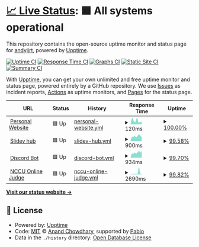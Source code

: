 # [📈 Live Status](https://andyjjrt.github.io/status): <!--live status--> **🟩 All systems operational**

This repository contains the open-source uptime monitor and status page for [andyjjrt](https://andyjjrt.cc), powered by [Upptime](https://github.com/upptime/upptime).

[![Uptime CI](https://github.com/andyjjrt/status/workflows/Uptime%20CI/badge.svg)](https://github.com/andyjjrt/status/actions?query=workflow%3A%22Uptime+CI%22)
[![Response Time CI](https://github.com/andyjjrt/status/workflows/Response%20Time%20CI/badge.svg)](https://github.com/andyjjrt/status/actions?query=workflow%3A%22Response+Time+CI%22)
[![Graphs CI](https://github.com/andyjjrt/status/workflows/Graphs%20CI/badge.svg)](https://github.com/andyjjrt/status/actions?query=workflow%3A%22Graphs+CI%22)
[![Static Site CI](https://github.com/andyjjrt/status/workflows/Static%20Site%20CI/badge.svg)](https://github.com/andyjjrt/status/actions?query=workflow%3A%22Static+Site+CI%22)
[![Summary CI](https://github.com/andyjjrt/status/workflows/Summary%20CI/badge.svg)](https://github.com/andyjjrt/status/actions?query=workflow%3A%22Summary+CI%22)

With [Upptime](https://upptime.js.org), you can get your own unlimited and free uptime monitor and status page, powered entirely by a GitHub repository. We use [Issues](https://github.com/andyjjrt/status/issues) as incident reports, [Actions](https://github.com/andyjjrt/status/actions) as uptime monitors, and [Pages](https://andyjjrt.github.io/status) for the status page.

<!--start: status pages-->
<!-- This summary is generated by Upptime (https://github.com/upptime/upptime) -->
<!-- Do not edit this manually, your changes will be overwritten -->
<!-- prettier-ignore -->
| URL | Status | History | Response Time | Uptime |
| --- | ------ | ------- | ------------- | ------ |
| <img alt="" src="https://icons.duckduckgo.com/ip3/andyjjrt.cc.ico" height="13"> [Personal Website](https://andyjjrt.cc) | 🟩 Up | [personal-website.yml](https://github.com/andyjjrt/status/commits/HEAD/history/personal-website.yml) | <details><summary><img alt="Response time graph" src="./graphs/personal-website/response-time-week.png" height="20"> 120ms</summary><br><a href="https://status.andyjjrt.cc/history/personal-website"><img alt="Response time 123" src="https://img.shields.io/endpoint?url=https%3A%2F%2Fraw.githubusercontent.com%2Fandyjjrt%2Fstatus%2FHEAD%2Fapi%2Fpersonal-website%2Fresponse-time.json"></a><br><a href="https://status.andyjjrt.cc/history/personal-website"><img alt="24-hour response time 92" src="https://img.shields.io/endpoint?url=https%3A%2F%2Fraw.githubusercontent.com%2Fandyjjrt%2Fstatus%2FHEAD%2Fapi%2Fpersonal-website%2Fresponse-time-day.json"></a><br><a href="https://status.andyjjrt.cc/history/personal-website"><img alt="7-day response time 120" src="https://img.shields.io/endpoint?url=https%3A%2F%2Fraw.githubusercontent.com%2Fandyjjrt%2Fstatus%2FHEAD%2Fapi%2Fpersonal-website%2Fresponse-time-week.json"></a><br><a href="https://status.andyjjrt.cc/history/personal-website"><img alt="30-day response time 136" src="https://img.shields.io/endpoint?url=https%3A%2F%2Fraw.githubusercontent.com%2Fandyjjrt%2Fstatus%2FHEAD%2Fapi%2Fpersonal-website%2Fresponse-time-month.json"></a><br><a href="https://status.andyjjrt.cc/history/personal-website"><img alt="1-year response time 123" src="https://img.shields.io/endpoint?url=https%3A%2F%2Fraw.githubusercontent.com%2Fandyjjrt%2Fstatus%2FHEAD%2Fapi%2Fpersonal-website%2Fresponse-time-year.json"></a></details> | <details><summary><a href="https://status.andyjjrt.cc/history/personal-website">100.00%</a></summary><a href="https://status.andyjjrt.cc/history/personal-website"><img alt="All-time uptime 100.00%" src="https://img.shields.io/endpoint?url=https%3A%2F%2Fraw.githubusercontent.com%2Fandyjjrt%2Fstatus%2FHEAD%2Fapi%2Fpersonal-website%2Fuptime.json"></a><br><a href="https://status.andyjjrt.cc/history/personal-website"><img alt="24-hour uptime 100.00%" src="https://img.shields.io/endpoint?url=https%3A%2F%2Fraw.githubusercontent.com%2Fandyjjrt%2Fstatus%2FHEAD%2Fapi%2Fpersonal-website%2Fuptime-day.json"></a><br><a href="https://status.andyjjrt.cc/history/personal-website"><img alt="7-day uptime 100.00%" src="https://img.shields.io/endpoint?url=https%3A%2F%2Fraw.githubusercontent.com%2Fandyjjrt%2Fstatus%2FHEAD%2Fapi%2Fpersonal-website%2Fuptime-week.json"></a><br><a href="https://status.andyjjrt.cc/history/personal-website"><img alt="30-day uptime 100.00%" src="https://img.shields.io/endpoint?url=https%3A%2F%2Fraw.githubusercontent.com%2Fandyjjrt%2Fstatus%2FHEAD%2Fapi%2Fpersonal-website%2Fuptime-month.json"></a><br><a href="https://status.andyjjrt.cc/history/personal-website"><img alt="1-year uptime 100.00%" src="https://img.shields.io/endpoint?url=https%3A%2F%2Fraw.githubusercontent.com%2Fandyjjrt%2Fstatus%2FHEAD%2Fapi%2Fpersonal-website%2Fuptime-year.json"></a></details>
| <img alt="" src="https://icons.duckduckgo.com/ip3/slidev.andyjjrt.cc.ico" height="13"> [Slidev hub](https://slidev.andyjjrt.cc) | 🟩 Up | [slidev-hub.yml](https://github.com/andyjjrt/status/commits/HEAD/history/slidev-hub.yml) | <details><summary><img alt="Response time graph" src="./graphs/slidev-hub/response-time-week.png" height="20"> 900ms</summary><br><a href="https://status.andyjjrt.cc/history/slidev-hub"><img alt="Response time 843" src="https://img.shields.io/endpoint?url=https%3A%2F%2Fraw.githubusercontent.com%2Fandyjjrt%2Fstatus%2FHEAD%2Fapi%2Fslidev-hub%2Fresponse-time.json"></a><br><a href="https://status.andyjjrt.cc/history/slidev-hub"><img alt="24-hour response time 878" src="https://img.shields.io/endpoint?url=https%3A%2F%2Fraw.githubusercontent.com%2Fandyjjrt%2Fstatus%2FHEAD%2Fapi%2Fslidev-hub%2Fresponse-time-day.json"></a><br><a href="https://status.andyjjrt.cc/history/slidev-hub"><img alt="7-day response time 900" src="https://img.shields.io/endpoint?url=https%3A%2F%2Fraw.githubusercontent.com%2Fandyjjrt%2Fstatus%2FHEAD%2Fapi%2Fslidev-hub%2Fresponse-time-week.json"></a><br><a href="https://status.andyjjrt.cc/history/slidev-hub"><img alt="30-day response time 874" src="https://img.shields.io/endpoint?url=https%3A%2F%2Fraw.githubusercontent.com%2Fandyjjrt%2Fstatus%2FHEAD%2Fapi%2Fslidev-hub%2Fresponse-time-month.json"></a><br><a href="https://status.andyjjrt.cc/history/slidev-hub"><img alt="1-year response time 843" src="https://img.shields.io/endpoint?url=https%3A%2F%2Fraw.githubusercontent.com%2Fandyjjrt%2Fstatus%2FHEAD%2Fapi%2Fslidev-hub%2Fresponse-time-year.json"></a></details> | <details><summary><a href="https://status.andyjjrt.cc/history/slidev-hub">99.58%</a></summary><a href="https://status.andyjjrt.cc/history/slidev-hub"><img alt="All-time uptime 99.81%" src="https://img.shields.io/endpoint?url=https%3A%2F%2Fraw.githubusercontent.com%2Fandyjjrt%2Fstatus%2FHEAD%2Fapi%2Fslidev-hub%2Fuptime.json"></a><br><a href="https://status.andyjjrt.cc/history/slidev-hub"><img alt="24-hour uptime 99.26%" src="https://img.shields.io/endpoint?url=https%3A%2F%2Fraw.githubusercontent.com%2Fandyjjrt%2Fstatus%2FHEAD%2Fapi%2Fslidev-hub%2Fuptime-day.json"></a><br><a href="https://status.andyjjrt.cc/history/slidev-hub"><img alt="7-day uptime 99.58%" src="https://img.shields.io/endpoint?url=https%3A%2F%2Fraw.githubusercontent.com%2Fandyjjrt%2Fstatus%2FHEAD%2Fapi%2Fslidev-hub%2Fuptime-week.json"></a><br><a href="https://status.andyjjrt.cc/history/slidev-hub"><img alt="30-day uptime 99.67%" src="https://img.shields.io/endpoint?url=https%3A%2F%2Fraw.githubusercontent.com%2Fandyjjrt%2Fstatus%2FHEAD%2Fapi%2Fslidev-hub%2Fuptime-month.json"></a><br><a href="https://status.andyjjrt.cc/history/slidev-hub"><img alt="1-year uptime 99.81%" src="https://img.shields.io/endpoint?url=https%3A%2F%2Fraw.githubusercontent.com%2Fandyjjrt%2Fstatus%2FHEAD%2Fapi%2Fslidev-hub%2Fuptime-year.json"></a></details>
| <img alt="" src="https://icons.duckduckgo.com/ip3/song.andyjjrt.cc.ico" height="13"> [Discord Bot](https://song.andyjjrt.cc) | 🟩 Up | [discord-bot.yml](https://github.com/andyjjrt/status/commits/HEAD/history/discord-bot.yml) | <details><summary><img alt="Response time graph" src="./graphs/discord-bot/response-time-week.png" height="20"> 934ms</summary><br><a href="https://status.andyjjrt.cc/history/discord-bot"><img alt="Response time 902" src="https://img.shields.io/endpoint?url=https%3A%2F%2Fraw.githubusercontent.com%2Fandyjjrt%2Fstatus%2FHEAD%2Fapi%2Fdiscord-bot%2Fresponse-time.json"></a><br><a href="https://status.andyjjrt.cc/history/discord-bot"><img alt="24-hour response time 1024" src="https://img.shields.io/endpoint?url=https%3A%2F%2Fraw.githubusercontent.com%2Fandyjjrt%2Fstatus%2FHEAD%2Fapi%2Fdiscord-bot%2Fresponse-time-day.json"></a><br><a href="https://status.andyjjrt.cc/history/discord-bot"><img alt="7-day response time 934" src="https://img.shields.io/endpoint?url=https%3A%2F%2Fraw.githubusercontent.com%2Fandyjjrt%2Fstatus%2FHEAD%2Fapi%2Fdiscord-bot%2Fresponse-time-week.json"></a><br><a href="https://status.andyjjrt.cc/history/discord-bot"><img alt="30-day response time 881" src="https://img.shields.io/endpoint?url=https%3A%2F%2Fraw.githubusercontent.com%2Fandyjjrt%2Fstatus%2FHEAD%2Fapi%2Fdiscord-bot%2Fresponse-time-month.json"></a><br><a href="https://status.andyjjrt.cc/history/discord-bot"><img alt="1-year response time 902" src="https://img.shields.io/endpoint?url=https%3A%2F%2Fraw.githubusercontent.com%2Fandyjjrt%2Fstatus%2FHEAD%2Fapi%2Fdiscord-bot%2Fresponse-time-year.json"></a></details> | <details><summary><a href="https://status.andyjjrt.cc/history/discord-bot">99.70%</a></summary><a href="https://status.andyjjrt.cc/history/discord-bot"><img alt="All-time uptime 99.12%" src="https://img.shields.io/endpoint?url=https%3A%2F%2Fraw.githubusercontent.com%2Fandyjjrt%2Fstatus%2FHEAD%2Fapi%2Fdiscord-bot%2Fuptime.json"></a><br><a href="https://status.andyjjrt.cc/history/discord-bot"><img alt="24-hour uptime 100.00%" src="https://img.shields.io/endpoint?url=https%3A%2F%2Fraw.githubusercontent.com%2Fandyjjrt%2Fstatus%2FHEAD%2Fapi%2Fdiscord-bot%2Fuptime-day.json"></a><br><a href="https://status.andyjjrt.cc/history/discord-bot"><img alt="7-day uptime 99.70%" src="https://img.shields.io/endpoint?url=https%3A%2F%2Fraw.githubusercontent.com%2Fandyjjrt%2Fstatus%2FHEAD%2Fapi%2Fdiscord-bot%2Fuptime-week.json"></a><br><a href="https://status.andyjjrt.cc/history/discord-bot"><img alt="30-day uptime 98.46%" src="https://img.shields.io/endpoint?url=https%3A%2F%2Fraw.githubusercontent.com%2Fandyjjrt%2Fstatus%2FHEAD%2Fapi%2Fdiscord-bot%2Fuptime-month.json"></a><br><a href="https://status.andyjjrt.cc/history/discord-bot"><img alt="1-year uptime 99.12%" src="https://img.shields.io/endpoint?url=https%3A%2F%2Fraw.githubusercontent.com%2Fandyjjrt%2Fstatus%2FHEAD%2Fapi%2Fdiscord-bot%2Fuptime-year.json"></a></details>
| <img alt="" src="https://icons.duckduckgo.com/ip3/oj.ebg.tw.ico" height="13"> [NCCU Online Judge](https://oj.ebg.tw) | 🟩 Up | [nccu-online-judge.yml](https://github.com/andyjjrt/status/commits/HEAD/history/nccu-online-judge.yml) | <details><summary><img alt="Response time graph" src="./graphs/nccu-online-judge/response-time-week.png" height="20"> 2690ms</summary><br><a href="https://status.andyjjrt.cc/history/nccu-online-judge"><img alt="Response time 1261" src="https://img.shields.io/endpoint?url=https%3A%2F%2Fraw.githubusercontent.com%2Fandyjjrt%2Fstatus%2FHEAD%2Fapi%2Fnccu-online-judge%2Fresponse-time.json"></a><br><a href="https://status.andyjjrt.cc/history/nccu-online-judge"><img alt="24-hour response time 844" src="https://img.shields.io/endpoint?url=https%3A%2F%2Fraw.githubusercontent.com%2Fandyjjrt%2Fstatus%2FHEAD%2Fapi%2Fnccu-online-judge%2Fresponse-time-day.json"></a><br><a href="https://status.andyjjrt.cc/history/nccu-online-judge"><img alt="7-day response time 2690" src="https://img.shields.io/endpoint?url=https%3A%2F%2Fraw.githubusercontent.com%2Fandyjjrt%2Fstatus%2FHEAD%2Fapi%2Fnccu-online-judge%2Fresponse-time-week.json"></a><br><a href="https://status.andyjjrt.cc/history/nccu-online-judge"><img alt="30-day response time 1444" src="https://img.shields.io/endpoint?url=https%3A%2F%2Fraw.githubusercontent.com%2Fandyjjrt%2Fstatus%2FHEAD%2Fapi%2Fnccu-online-judge%2Fresponse-time-month.json"></a><br><a href="https://status.andyjjrt.cc/history/nccu-online-judge"><img alt="1-year response time 1261" src="https://img.shields.io/endpoint?url=https%3A%2F%2Fraw.githubusercontent.com%2Fandyjjrt%2Fstatus%2FHEAD%2Fapi%2Fnccu-online-judge%2Fresponse-time-year.json"></a></details> | <details><summary><a href="https://status.andyjjrt.cc/history/nccu-online-judge">99.82%</a></summary><a href="https://status.andyjjrt.cc/history/nccu-online-judge"><img alt="All-time uptime 99.85%" src="https://img.shields.io/endpoint?url=https%3A%2F%2Fraw.githubusercontent.com%2Fandyjjrt%2Fstatus%2FHEAD%2Fapi%2Fnccu-online-judge%2Fuptime.json"></a><br><a href="https://status.andyjjrt.cc/history/nccu-online-judge"><img alt="24-hour uptime 100.00%" src="https://img.shields.io/endpoint?url=https%3A%2F%2Fraw.githubusercontent.com%2Fandyjjrt%2Fstatus%2FHEAD%2Fapi%2Fnccu-online-judge%2Fuptime-day.json"></a><br><a href="https://status.andyjjrt.cc/history/nccu-online-judge"><img alt="7-day uptime 99.82%" src="https://img.shields.io/endpoint?url=https%3A%2F%2Fraw.githubusercontent.com%2Fandyjjrt%2Fstatus%2FHEAD%2Fapi%2Fnccu-online-judge%2Fuptime-week.json"></a><br><a href="https://status.andyjjrt.cc/history/nccu-online-judge"><img alt="30-day uptime 99.73%" src="https://img.shields.io/endpoint?url=https%3A%2F%2Fraw.githubusercontent.com%2Fandyjjrt%2Fstatus%2FHEAD%2Fapi%2Fnccu-online-judge%2Fuptime-month.json"></a><br><a href="https://status.andyjjrt.cc/history/nccu-online-judge"><img alt="1-year uptime 99.85%" src="https://img.shields.io/endpoint?url=https%3A%2F%2Fraw.githubusercontent.com%2Fandyjjrt%2Fstatus%2FHEAD%2Fapi%2Fnccu-online-judge%2Fuptime-year.json"></a></details>

<!--end: status pages-->

[**Visit our status website →**](https://andyjjrt.github.io/status)

## 📄 License

- Powered by: [Upptime](https://github.com/upptime/upptime)
- Code: [MIT](./LICENSE) © [Anand Chowdhary](https://anandchowdhary.com), supported by [Pabio](https://pabio.com)
- Data in the `./history` directory: [Open Database License](https://opendatacommons.org/licenses/odbl/1-0/)
